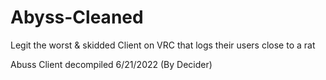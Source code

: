 # Abyss-Cleaned
Legit the worst &amp; skidded Client on VRC that logs their users close to a rat 

Abuss Client decompiled 6/21/2022 (By Decider)
